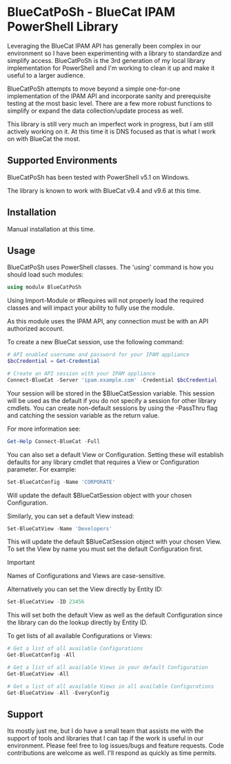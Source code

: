 # BlueCatPoSh - BlueCat IPAM PowerShell Library

Leveraging the BlueCat IPAM API has generally been complex in our environment so I have been experimenting with a library to standardize and simplify access. BlueCatPoSh is the 3rd generation of my local library implementation for PowerShell and I'm working to clean it up and make it useful to a larger audience.

BlueCatPoSh attempts to move beyond a simple one-for-one implementation of the IPAM API and incorporate sanity and prerequisite testing at the most basic level. There are a few more robust functions to simplify or expand the data collection/update process as well.

This library is still very much an imperfect work in progress, but I am still actively working on it. At this time it is DNS focused as that is what I work on with BlueCat the most.

## Supported Environments

BlueCatPoSh has been tested with PowerShell v5.1 on Windows.

The library is known to work with BlueCat v9.4 and v9.6 at this time.

## Installation

Manual installation at this time.

## Usage

BlueCatPoSh uses PowerShell classes. The 'using' command is how you should load such modules:
``` powershell
using module BlueCatPoSh
```

Using Import-Module or #Requires will not properly load the required classes and will impact your ability to fully use the module.

As this module uses the IPAM API, any connection must be with an API authorized account.

To create a new BlueCat session, use the following command:
``` powershell
# API enabled username and password for your IPAM appliance
$bcCredential = Get-Credential

# Create an API session with your IPAM appliance
Connect-BlueCat -Server 'ipam.example.com' -Credential $bcCredential
```

Your session will be stored in the $BlueCatSession variable. This session will be used as the default if you do not specify a session for other library cmdlets. You can create non-default sessions by using the -PassThru flag and catching the session variable as the return value.

For more information see:

``` powershell
Get-Help Connect-BlueCat -Full
```

You can also set a default View or Configuration. Setting these will establish defaults for any library cmdlet that requires a View or Configuration parameter. For example:

``` powershell
Set-BlueCatConfig -Name 'CORPORATE'
```

Will update the default $BlueCatSession object with your chosen Configuration.

Similarly, you can set a default View instead:

``` powershell
Set-BlueCatView -Name 'Developers'
```

This will update the default $BlueCatSession object with your chosen View. To set the View by name you must set the default Configuration first.

> [!IMPORTANT]
> Names of Configurations and Views are case-sensitive.

Alternatively you can set the View directly by Entity ID:

``` powershell
Set-BlueCatView -ID 23456
```

This will set both the default View as well as the default Configuration since the library can do the lookup directly by Entity ID.

To get lists of all available Configurations or Views:

``` powershell
# Get a list of all available Configurations
Get-BlueCatConfig -All

# Get a list of all available Views in your default Configuration
Get-BlueCatView -All

# Get a list of all available Views in all available Configurations
Get-BlueCatView -All -EveryConfig
```

## Support

Its mostly just me, but I do have a small team that assists me with the support of tools and libraries that I can tap if the work is useful in our environment. Please feel free to log issues/bugs and feature requests. Code contributions are welcome as well. I'll respond as quickly as time permits.
